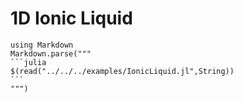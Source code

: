 # 1D Ionic Liquid
````@eval
using Markdown
Markdown.parse("""
```julia
$(read("../../../examples/IonicLiquid.jl",String))
```
""")
````
